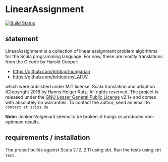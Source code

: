 # LinearAssignment

[![Build Status](https://travis-ci.org/Sciss/LinearAssignment.svg?branch=master)](https://travis-ci.org/Sciss/LinearAssignment)

## statement

LinearAssignment is a collection of linear assignment problem algorithms for the Scala programming language.
For now, these are mostly translations from the C code by Harold Cooper:

- https://github.com/hrldcpr/hungarian
- https://github.com/hrldcpr/pyLAPJV

which were published under MIT license. Scala translation and adaption
(C)opyright 2018 by Hanns Holger Rutz. All rights reserved. The project is released under 
the [GNU Lesser General Public License](https://raw.github.com/Sciss/LinearAssignment/master/LICENSE) v2.1+ and 
comes with absolutely no warranties. To contact the author, send an email to `contact at sciss.de`

__Note:__ Jonker-Volgenant seems to be broken; it hangs or produced non-optimum results.

## requirements / installation

The project builds against Scala 2.12, 2.11 using sbt. Run the tests using `sbt test`.
